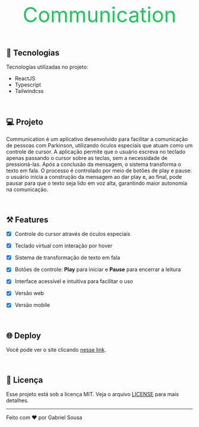 <br>

<p align="center" style="color: #22C55E; font-size: 3.5rem">
  Communication 
</p>

## 🚀 Tecnologias

Tecnologias utilizadas no projeto:

- ReactJS
- Typescript
- Tailwindcss

<br>

## 💻 Projeto

Communication é um aplicativo desenvolvido para facilitar a comunicação de pessoas com Parkinson, utilizando óculos especiais que atuam como um controle de cursor. A aplicação permite que o usuário escreva no teclado apenas passando o cursor sobre as teclas, sem a necessidade de pressioná-las. Após a conclusão da mensagem, o sistema transforma o texto em fala. O processo é controlado por meio de botões de play e pause: o usuário inicia a construção da mensagem ao dar play e, ao final, pode pausar para que o texto seja lido em voz alta, garantindo maior autonomia na comunicação.

<br>

## ⚒️ Features

- [x] Controle do cursor através de óculos especiais
- [x] Teclado virtual com interação por hover
- [x] Sistema de transformação de texto em fala
- [x] Botões de controle: **Play** para iniciar e **Pause** para encerrar a leitura
- [x] Interface acessível e intuitiva para facilitar o uso

- [x] Versão web
- [x] Versão mobile

<br>


## 🌐 Deploy

Você pode ver o site clicando <a href="https://communication.gabriel-sousa.dev/" target="_blank">nesse link</a>.

<br>

## :memo: Licença

Esse projeto está sob a licença MIT. Veja o arquivo <a href="https://github.com/Gabriel-Sousa/communication/blob/main/.github/LICENSE" target="_blank">LICENSE</a>  para mais detalhes.

---

Feito com ♥ por Gabriel Sousa
